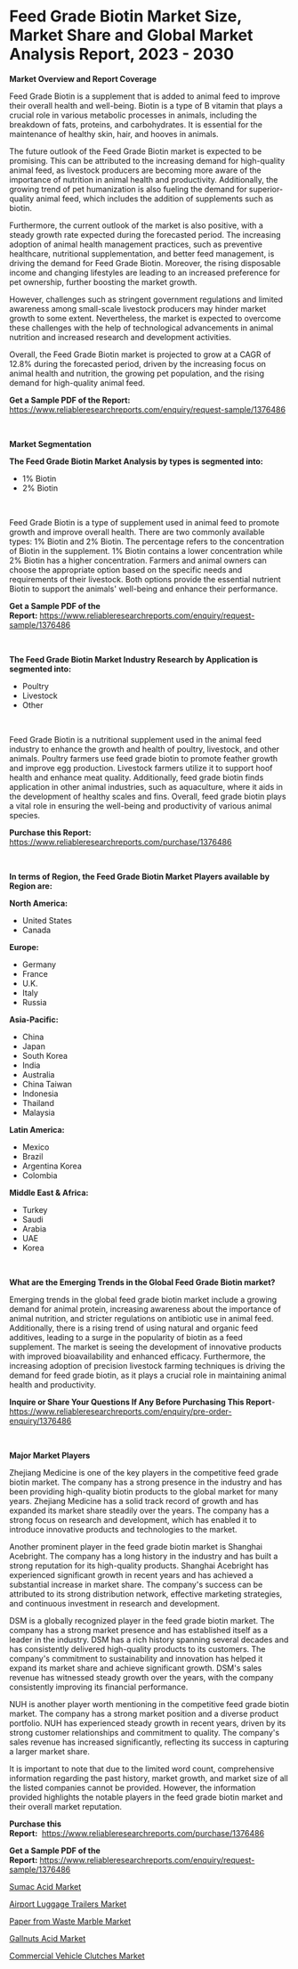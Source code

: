 <p><h1>Feed Grade Biotin Market Size, Market Share and Global Market Analysis Report, 2023 - 2030</h1></p><p><strong>Market Overview and Report Coverage</strong></p>
<p><p>Feed Grade Biotin is a supplement that is added to animal feed to improve their overall health and well-being. Biotin is a type of B vitamin that plays a crucial role in various metabolic processes in animals, including the breakdown of fats, proteins, and carbohydrates. It is essential for the maintenance of healthy skin, hair, and hooves in animals.</p><p>The future outlook of the Feed Grade Biotin market is expected to be promising. This can be attributed to the increasing demand for high-quality animal feed, as livestock producers are becoming more aware of the importance of nutrition in animal health and productivity. Additionally, the growing trend of pet humanization is also fueling the demand for superior-quality animal feed, which includes the addition of supplements such as biotin.</p><p>Furthermore, the current outlook of the market is also positive, with a steady growth rate expected during the forecasted period. The increasing adoption of animal health management practices, such as preventive healthcare, nutritional supplementation, and better feed management, is driving the demand for Feed Grade Biotin. Moreover, the rising disposable income and changing lifestyles are leading to an increased preference for pet ownership, further boosting the market growth.</p><p>However, challenges such as stringent government regulations and limited awareness among small-scale livestock producers may hinder market growth to some extent. Nevertheless, the market is expected to overcome these challenges with the help of technological advancements in animal nutrition and increased research and development activities.</p><p>Overall, the Feed Grade Biotin market is projected to grow at a CAGR of 12.8% during the forecasted period, driven by the increasing focus on animal health and nutrition, the growing pet population, and the rising demand for high-quality animal feed.</p></p>
<p><strong>Get a Sample PDF of the Report:</strong> <a href="https://www.reliableresearchreports.com/enquiry/request-sample/1376486">https://www.reliableresearchreports.com/enquiry/request-sample/1376486</a></p>
<p>&nbsp;</p>
<p><strong>Market Segmentation</strong></p>
<p><strong>The Feed Grade Biotin Market Analysis by types is segmented into:</strong></p>
<p><ul><li>1% Biotin</li><li>2% Biotin</li></ul></p>
<p>&nbsp;</p>
<p><p>Feed Grade Biotin is a type of supplement used in animal feed to promote growth and improve overall health. There are two commonly available types: 1% Biotin and 2% Biotin. The percentage refers to the concentration of Biotin in the supplement. 1% Biotin contains a lower concentration while 2% Biotin has a higher concentration. Farmers and animal owners can choose the appropriate option based on the specific needs and requirements of their livestock. Both options provide the essential nutrient Biotin to support the animals' well-being and enhance their performance.</p></p>
<p><strong>Get a Sample PDF of the Report:</strong>&nbsp;<a href="https://www.reliableresearchreports.com/enquiry/request-sample/1376486">https://www.reliableresearchreports.com/enquiry/request-sample/1376486</a></p>
<p>&nbsp;</p>
<p><strong>The Feed Grade Biotin Market Industry Research by Application is segmented into:</strong></p>
<p><ul><li>Poultry</li><li>Livestock</li><li>Other</li></ul></p>
<p>&nbsp;</p>
<p><p>Feed Grade Biotin is a nutritional supplement used in the animal feed industry to enhance the growth and health of poultry, livestock, and other animals. Poultry farmers use feed grade biotin to promote feather growth and improve egg production. Livestock farmers utilize it to support hoof health and enhance meat quality. Additionally, feed grade biotin finds application in other animal industries, such as aquaculture, where it aids in the development of healthy scales and fins. Overall, feed grade biotin plays a vital role in ensuring the well-being and productivity of various animal species.</p></p>
<p><strong>Purchase this Report:</strong>&nbsp; <a href="https://www.reliableresearchreports.com/purchase/1376486">https://www.reliableresearchreports.com/purchase/1376486</a></p>
<p>&nbsp;</p>
<p><strong>In terms of Region, the Feed Grade Biotin Market Players available by Region are:</strong></p>
<p>
    <p> <strong> North America: </strong>
        <ul>
            <li>United States</li>
            <li>Canada</li>
        </ul>
        </p> 
    <p> <strong> Europe: </strong>
        <ul>
            <li>Germany</li>
            <li>France</li>
            <li>U.K.</li>
            <li>Italy</li>
            <li>Russia</li>
        </ul>
        </p> 
    <p> <strong> Asia-Pacific: </strong>
        <ul>
            <li>China</li>
            <li>Japan</li>
            <li>South Korea</li>
            <li>India</li>
            <li>Australia</li>
            <li>China Taiwan</li>
            <li>Indonesia</li>
            <li>Thailand</li>
            <li>Malaysia</li>
        </ul>
        </p> 
    <p> <strong> Latin America: </strong>
        <ul>
            <li>Mexico</li>
            <li>Brazil</li>
            <li>Argentina Korea</li>
            <li>Colombia</li>
        </ul>
        </p> 
    <p> <strong> Middle East & Africa: </strong>
        <ul>
            <li>Turkey</li>
            <li>Saudi</li>
            <li>Arabia</li>
            <li>UAE</li>
            <li>Korea</li>
        </ul>
    </p>
    </p>
<p>&nbsp;</p>
<p><strong>What are the Emerging Trends in the Global Feed Grade Biotin market?</strong></p>
<p><p>Emerging trends in the global feed grade biotin market include a growing demand for animal protein, increasing awareness about the importance of animal nutrition, and stricter regulations on antibiotic use in animal feed. Additionally, there is a rising trend of using natural and organic feed additives, leading to a surge in the popularity of biotin as a feed supplement. The market is seeing the development of innovative products with improved bioavailability and enhanced efficacy. Furthermore, the increasing adoption of precision livestock farming techniques is driving the demand for feed grade biotin, as it plays a crucial role in maintaining animal health and productivity.</p></p>
<p><strong>Inquire or Share Your Questions If Any Before Purchasing This Report</strong>- <a href="https://www.reliableresearchreports.com/enquiry/pre-order-enquiry/1376486">https://www.reliableresearchreports.com/enquiry/pre-order-enquiry/1376486</a></p>
<p>&nbsp;</p>
<p><strong>Major Market Players</strong></p>
<p><p>Zhejiang Medicine is one of the key players in the competitive feed grade biotin market. The company has a strong presence in the industry and has been providing high-quality biotin products to the global market for many years. Zhejiang Medicine has a solid track record of growth and has expanded its market share steadily over the years. The company has a strong focus on research and development, which has enabled it to introduce innovative products and technologies to the market.</p><p>Another prominent player in the feed grade biotin market is Shanghai Acebright. The company has a long history in the industry and has built a strong reputation for its high-quality products. Shanghai Acebright has experienced significant growth in recent years and has achieved a substantial increase in market share. The company's success can be attributed to its strong distribution network, effective marketing strategies, and continuous investment in research and development.</p><p>DSM is a globally recognized player in the feed grade biotin market. The company has a strong market presence and has established itself as a leader in the industry. DSM has a rich history spanning several decades and has consistently delivered high-quality products to its customers. The company's commitment to sustainability and innovation has helped it expand its market share and achieve significant growth. DSM's sales revenue has witnessed steady growth over the years, with the company consistently improving its financial performance.</p><p>NUH is another player worth mentioning in the competitive feed grade biotin market. The company has a strong market position and a diverse product portfolio. NUH has experienced steady growth in recent years, driven by its strong customer relationships and commitment to quality. The company's sales revenue has increased significantly, reflecting its success in capturing a larger market share.</p><p>It is important to note that due to the limited word count, comprehensive information regarding the past history, market growth, and market size of all the listed companies cannot be provided. However, the information provided highlights the notable players in the feed grade biotin market and their overall market reputation.</p></p>
<p><strong>Purchase this Report:</strong>&nbsp;&nbsp;<a href="https://www.reliableresearchreports.com/purchase/1376486">https://www.reliableresearchreports.com/purchase/1376486</a></p>
<p></p>
<p><strong>Get a Sample PDF of the Report:</strong>&nbsp;<a href="https://www.reliableresearchreports.com/enquiry/request-sample/1376486">https://www.reliableresearchreports.com/enquiry/request-sample/1376486</a></p>
<p><p><a href="https://www.linkedin.com/pulse/decoding-sumac-acid-market-deep-dive-latest-trends-segmentation-ewqne/">Sumac Acid Market</a></p><p><a href="https://medium.com/@rebeccabower1903/airport-luggage-trailers-market-trends-forecast-and-competitive-analysis-to-2030-9aab7cc8c464">Airport Luggage Trailers Market</a></p><p><a href="https://www.linkedin.com/pulse/paper-from-waste-marble-market-size-growth-forecast-2023-jocge/">Paper from Waste Marble Market</a></p><p><a href="https://www.linkedin.com/pulse/decoding-gallnuts-acid-market-deep-dive-latest-trends-segmentation-cuyve/">Gallnuts Acid Market</a></p><p><a href="https://medium.com/@dianafisher1927/commercial-vehicle-clutches-market-exploring-market-share-market-trends-and-future-growth-6d8f909d7338">Commercial Vehicle Clutches Market</a></p></p>